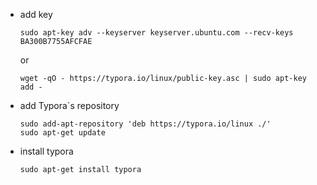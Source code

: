 - add key
  ``` shell
  sudo apt-key adv --keyserver keyserver.ubuntu.com --recv-keys BA300B7755AFCFAE
  ```
  or
  ``` shell
  wget -qO - https://typora.io/linux/public-key.asc | sudo apt-key add -
  ```

- add Typora`s repository

  ``` shell
  sudo add-apt-repository 'deb https://typora.io/linux ./'
  sudo apt-get update
  ```
- install typora
  ``` shell
  sudo apt-get install typora
  ```
  


